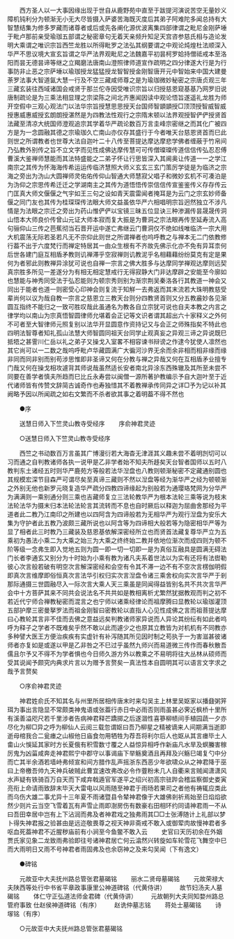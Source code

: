 <!-- { "loadSidebar": true } -->
　　西方圣人以一大事因缘出现于世自从鹿野苑中直至于跋提河演说苦空无量妙义障机钝利分为顿渐无小无大尽皆摄入萨婆苦海既灭度后其弟子阿难陀多闻总持有大智慧结集为修多罗藏而诸尊者或后或先各阐化源优波离集四部律谓之毗尼金刚萨埵于毗卢那前亲受瑜珈五部谓之秘密章句无着天亲频升知足天宫咨参慈氏相与造论发明大乘谓之唯识宗旨西竺龙胜以所得毗罗之法弘其纲要谓之中观论炖煌杜法顺深入华严不思议境大宣玄旨谓之华严法界观毗尼之法魏嘉平初昙柯罗姶持僧祗戒本至洛阳而昙无德昙谛等继之立羯磨法唐南山澄照律师道宣作疏明之四分律遂大行是为行事防非止恶之宗萨埵以瑜珈授龙猛猛授龙智智授金刚智唐开元中智始来中国大建曼荼罗法事大智道氤大慧一行及不空三藏咸师尊之是为瑜珈微妙秘密之宗唐贞观三年三藏玄装往西域诸国会戒贤于那兰佗寺因受唯识宗旨以归授慈恩窥基基乃网罗旧说唐制疏论是为三乘法相显理之宗梁陈之间北齐惠闻因读中观论悟旨遂遥礼龙胜为师开空假中三观心观法门以法华宗旨授慧思思授天台国师智顗顗授□顶顶授智威智威授惠威惠威授玄朗朗授湛然是为四教法性观行之宗隋末顿以法界观授智俨俨授贤首法藏至清凉大统国师澄观追宗其学着华严疏论数百万言圭峰宗密继之而其化广被四方是为一念圆融其德之宗瑜珈久亡南山亦仅存其盛行于今者唯天台慈恩贤首而巳此则世之所谓教者也世尊大法自迦叶二十八传至菩提达摩达摩悲学佛者缠蔽于竹帛间乃弘教外别传之旨不立文字而见性成佛达摩传慧可可传僧璨璨传道信信传弘忍忍傅曹溪大鉴禅师慧能而其法特盛能之二弟子怀让行思皆深入其阃奥让传道一一之学江南宗之其传为怀海海传希运运传临济慧照大师义玄玄三玄门策厉学徒是为临济之宗海之旁出为沩山大圆禅师灵佑佑传仰山智通大师慧寂父唱子和微妙玄机不可凑泊是为沩仰之宗思传希迁迁之学湖南主之其传为道悟悟传崇信信传宣鉴鉴传义存存传云门匡真大师文偃偃之气宇如王三句之设如青天震雷闻者掩耳是为云门之宗玄妙师备偃之同门友也其传为桂琛琛传法眼大师文益虽依华严六相唱明宗旨迥然独立不涉凡情是为法眼之宗迁之旁出为药山惟俨俨以宝镜三昧五位显诀三种渗漏传昙晟晟传洞山悟本大师良价传曾山元证大师本寂而复大振是为曹洞之宗法眼再传至延寿流入高句骊仰山三传之芭蕉彻当石晋开运中遂亡弗继云门曹洞仅不绝如线唯临济一宗大用大机震荡无际若圣若凡无不宗仰此则世之所谓禅者也呜呼教之与禅本无二门依教修行葢不出于六度梵行而禅定特居其一由众生根有不齐故先佛示化亦不免有异耳柰何后世各建门庭互相盾矛教则讥禅滞乎空寂禅则讥教泥乎名相藉藉纷纷莫克有定是果何为者邪此则教禅异涂犹可说也自禅一宗言之佛大胜多与达摩同学禅观达摩则远契真宗胜多所见一差遂分为有相无相定慧戒行无得寂静大门非达摩辟之安能至今廓如也慧能与神秀同受法于弘忍能则为顿宗秀则别为渐宗荆吴秦洛各行其教道一神会又同出于能者也道一则密受心印神会则复流于知觧一去弗返而其末流若大珠明教慈受辈尚何以议为哉自教一宗言之慈恩立三教天台则分四教贤首则又分五教麄妙各见渐圆互指终不能归之一致可胜叹哉此虽通名为教各自立宗犹可说也自夫本教之内言之律学均以南山为宗真悟智圆律师允堪着会正记等文识者谓其超出六十家释义之外何不可者至大智律师元照复别以法华开显圆意作资持记又与会正之师殊指矣不特此也四明法智尊者知礼孤山法慧大师智圆同祖天台同学止观真妄之异观三谛之异说既巳抵牾之甚霅川仁岳以礼之弟子又操戈入室畧不相容谏书辩谤之作逮今犹使人凛然也其它尚可以一二数之哉呜呼毗卢华藏圆满广大徧河沙界无余而余非相而相非缘而缘非同而同非别而别苟涉思惟即非圣谛又何在分教与禅之异哉又何在互相盾矛业擅专门哉又何在操戈相攻遽背其师说哉虽然适长安者南北异涂东西殊辙及其所至未尝不同要在善学者慎夫所趋而巳比丘永寿尝以闽僧一源所著护教编示予自大迦叶至于近代诸师皆有传赞文辞简古诚奇作也寿独惜其不着教禅承传同异之详□予为记以补其阙略予因以所闻疏之如右文繁而不杀者欲其事之着明葢不得不然也

　　●序  

　　送慧日师入下竺灵山教寺受经序 
　　序俞神君灵迹 

　　○送慧日师入下竺灵山教寺受经序

　　西竺之书动数百万言虽其广博漫衍若大海杳无津涯其义趣未尝不着明剀切可以习而通之自判教诸师各执一说甲是乙非学者始不知夫所趍矣天台智者国师以五时八教判东土诸经五时则华严鹿苑方等般若法华湼盘也八教则顿渐秘密不定藏通别圆也其规模宏深节目森严可谓尽矣至真谛三藏则不然以湼盘等经为渐华严之经为顿顿渐之外别无他也新罗元晓复造华严疏分四教四谛缘起为别般若为通璎珞梵网为分华严为满满则一乘别通分则三乘也吉藏师复立三法轮教华严为根本法轮三乘等说为枝末法轮法华为摄末归本法轮法轮言其流转而不息也自时厥后以释迦为屈曲舍那经为平道者此二教乃江南印之所建也以四阿含为四谛般若为无相华严为观行湼盘为安乐大集为守护者此五教乃波颇三藏所说也以阿含等为四谛相大般若等为隐密相华严等为显了相者此三时教乃三藏装及慈恩基依解深密经所立也而贤首法藏复尊华严立为五乘初为愚法小乘二为大乘之始三为大乘之终终始二教并依地位渐次而成四则为顿不阶等级一念弗生即入觉地五则为圆一即一切一切即一是为真俗互融具是圆满无碍法门长者李通玄又别分为十时始为小乘有教为诸凡夫系着世法以为实有还将有法辔勒彼心次言般若破有明空次言解深密经和会空有令其不滞一边不有不空次言楞伽明假即真次言维摩即俗恒真次言法华引权归实次言湼盘令诸三乘舍权向实次言华严于剎那际通摄三世圆融尽入一际次言大乘人天三乘虽是同闻得益皆别名共不共次言华严会中十方菩萨其来不同共会说法名不共共如是教相离析尤繁然犹据教观而判之初不若近代宁师合禅教秘密而混言之也宁师以诸乘经律论而祖摩腾曰显教轮以瑜珈灌顶五部护摩三密曼拏罗法而祖金刚智曰密教轮以直指人心见性成佛之言而祖菩提达摩曰心教轮其言非不佳而去佛之意益远矣判教诸师家异说而人异论其纷纭有如此者呜呼为释子之学者不既难矣乎然不敢以此而遽少之也原其立教皆为对机机有不同教亦多种譬大医王方便治疾疾有实虚针有补泻随其所见因时制之苟执于一为害滋甚彼诸师者亦复如是或遂以甲是乙非咎之不巳过乎虽然九师兴而易道微三传作而春秋散吾儒且尔予又不得不为学者惧也今日师久游方外以教乘之不易明将往大丛林从硕师而受其说闻予颇究内典求片言以为赠予言赘矣一真法性本自圆明其可以语言文字求之哉予言赘矣

　　○序俞神君灵迹

　　神君姓俞氏不知其名与州里所居相传唐末时来勾吴主上林里吴妪家以播鼗粥笄珥为事出言隐显不常颇类神鬼语或张葢行赤日中必雨否则雨虽甚必霁近枫桥十里所有溪善溢咫尺若千里涉者告病神君释芒蹻掷之后遂涸性喜篸柳帻间手植园蔬一夕亦尽化为柳□异之呼为柳仙人云阅三载忽谓妪曰吾乃柳星之精被谪来人间期满当逝即逝母棺我合二瓮瘗之山椒他日庙食勿用牺牲为荐吾将利尔后人也妪从其言瘗毕土人畬山火悞延其家时方长夏俄有积雪数寸覆之人益惊异相呼作新庙凡水旱及螟螣害稼厉鬼为凶菑咸奔走神君熙宁中郡守以事谒庙下举觞奠酒且再拜及兴觞巳竭复勺中分而亡其半余酒若墙峙弗倾宣和间方腊作乱声摇浙东西恶少年欲啸众从之神君降于巫曰上帝檄吾帅九天神兵破贼此曹宜速改弗改必令作虀粉未几人自衢来言贼闻潇潇风水声疑有铁骑百万自天而下咸弃戟遁官军遂平之绍兴初高宗驻跸会稽监察御史娄寅亮衔上命请雨致辞末毕天大雷电以风雨随至神君于雨旸若果司之者他有祷辄应类此而乌伤大雄二事尤异十三年夏不雨诸暨县令辇神君像于大雄佛剎祈焉始至日焰焰欲然少则片云当空飞雪着瓦有声雪止雨即澍房伤有数豪右田相环约同请神君雨一不从曰吾田幸居中岂有上下沾润而弗及者神君戏之独弗雨其□□士张溥随计上礼部以梦卜得失神君报之验甚由是远迩敬畏尊之视天神非斋戒不敢入或御荤肉故慢神君者多呕血死葢神君不近腥秽庙前有小涧至今鱼鳖不敢入云
　　史官曰天历初余在外姻贾氏家见象二龙致雨弗验即往号诸神君居亡何云潝然兴转旋如车轮雪花飞舞空中巳而大雨明日又雨不号神君者雨固弗及也余窃神之及来勾吴闻（下有逸文）

　　●碑铭 

　　元故亚中大夫抚州路总管张君墓碣铭 
　　丽水二贤母墓碣铭 
　　元故荣禄大夫陕西等处行中书省平章政事康里公神道碑铭（代黄侍讲） 
　　故节妇汤夫人墓碣铭 
　　体仁守正弘道法师金君碑（代黄侍讲） 
　　元故朝列大夫同知婺州路总管府事致 仕赵侯神道碑铭（有序） 
　　赵诜仲墓志铭 
　　蒋处士墓碣铭 
　　诗塜铭（有序） 

　　○元故亚中大夫抚州路总管张君墓碣铭

